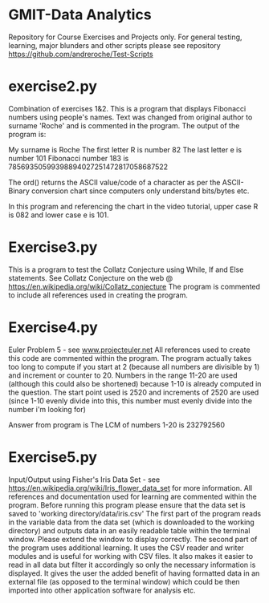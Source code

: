 # GMIT-Data Analytics
Repository for Course Exercises and Projects only. 
For general testing, learning, major blunders and other scripts please see repository https://github.com/andreroche/Test-Scripts

# exercise2.py
Combination of exercises 1&2. This is a program that displays Fibonacci numbers using people's names. Text was changed from original author to surname 'Roche' and is commented in the program. The output of the program is:

My surname is Roche
The first letter R is number 82
The last letter e is number 101
Fibonacci number 183 is 78569350599398894027251472817058687522


The ord() returns the ASCII value/code of a character as per the ASCII-Binary conversion chart since computers only understand bits/bytes etc.

In this program and referencing the chart in the video tutorial, upper case R is 082 and lower case e is 101. 

# Exercise3.py
This is a program to test the Collatz Conjecture using While, If and Else statements. See Collatz Conjecture on the web @ https://en.wikipedia.org/wiki/Collatz_conjecture
The program is commented to include all references used in creating the program.

# Exercise4.py
Euler Problem 5  - see www.projecteuler.net
All references used to create this code are commented within the program. The program actually takes too long to compute if you start at 2 (because all numbers are divisible by 1) and increment or counter to 20. Numbers in the range 11-20 are used (although this could also be shortened) because 1-10 is already computed in the question. The start point used is 2520 and increments of 2520 are used (since 1-10 evenly divide into this, this number must evenly divide into the number i'm looking for)  

Answer from program is The LCM of numbers 1-20 is 232792560

# Exercise5.py
Input/Output using Fisher's Iris Data Set - see https://en.wikipedia.org/wiki/Iris_flower_data_set for more information.
All references and documentation used for learning are commented within the program.
Before running this program please ensure that the data set is saved to 'working directory/data/iris.csv'
The first part of the program reads in the variable data from the data set (which is downloaded to the working directory) and outputs data in an easily readable table within the terminal window. Please extend the window to display correctly.
The second part of the program uses additional learning. It uses the CSV reader and writer modules and is useful for working with CSV files. It also makes it easier to read in all data but filter it accordingly so only the necessary information is displayed. It gives the user the added benefit of having formatted data in an external file (as opposed to the terminal window) which could be then imported into other application software for analysis etc. 

